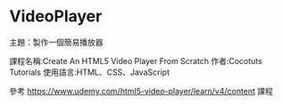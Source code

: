 # VideoPlayer

主題：製作一個簡易播放器

課程名稱:Create An HTML5 Video Player From Scratch
作者:Cocotuts Tutorials
使用語言:HTML、CSS、JavaScript

參考 https://www.udemy.com/html5-video-player/learn/v4/content 課程
